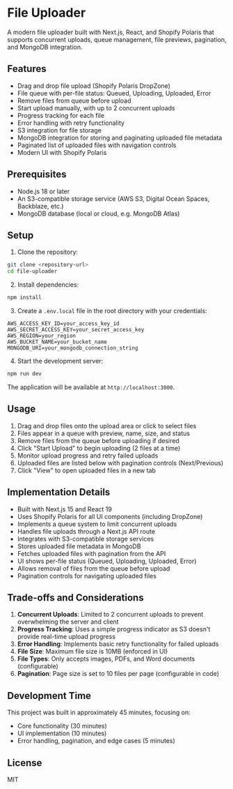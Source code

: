 # File Uploader

A modern file uploader built with Next.js, React, and Shopify Polaris that supports concurrent uploads, queue management, file previews, pagination, and MongoDB integration.

## Features

- Drag and drop file upload (Shopify Polaris DropZone)
- File queue with per-file status: Queued, Uploading, Uploaded, Error
- Remove files from queue before upload
- Start upload manually, with up to 2 concurrent uploads
- Progress tracking for each file
- Error handling with retry functionality
- S3 integration for file storage
- MongoDB integration for storing and paginating uploaded file metadata
- Paginated list of uploaded files with navigation controls
- Modern UI with Shopify Polaris

## Prerequisites

- Node.js 18 or later
- An S3-compatible storage service (AWS S3, Digital Ocean Spaces, Backblaze, etc.)
- MongoDB database (local or cloud, e.g. MongoDB Atlas)

## Setup

1. Clone the repository:
```bash
git clone <repository-url>
cd file-uploader
```

2. Install dependencies:
```bash
npm install
```

3. Create a `.env.local` file in the root directory with your credentials:
```
AWS_ACCESS_KEY_ID=your_access_key_id
AWS_SECRET_ACCESS_KEY=your_secret_access_key
AWS_REGION=your_region
AWS_BUCKET_NAME=your_bucket_name
MONGODB_URI=your_mongodb_connection_string
```

4. Start the development server:
```bash
npm run dev
```

The application will be available at `http://localhost:3000`.

## Usage

1. Drag and drop files onto the upload area or click to select files
2. Files appear in a queue with preview, name, size, and status
3. Remove files from the queue before uploading if desired
4. Click "Start Upload" to begin uploading (2 files at a time)
5. Monitor upload progress and retry failed uploads
6. Uploaded files are listed below with pagination controls (Next/Previous)
7. Click "View" to open uploaded files in a new tab

## Implementation Details

- Built with Next.js 15 and React 19
- Uses Shopify Polaris for all UI components (including DropZone)
- Implements a queue system to limit concurrent uploads
- Handles file uploads through a Next.js API route
- Integrates with S3-compatible storage services
- Stores uploaded file metadata in MongoDB
- Fetches uploaded files with pagination from the API
- UI shows per-file status (Queued, Uploading, Uploaded, Error)
- Allows removal of files from the queue before upload
- Pagination controls for navigating uploaded files

## Trade-offs and Considerations

1. **Concurrent Uploads**: Limited to 2 concurrent uploads to prevent overwhelming the server and client
2. **Progress Tracking**: Uses a simple progress indicator as S3 doesn't provide real-time upload progress
3. **Error Handling**: Implements basic retry functionality for failed uploads
4. **File Size**: Maximum file size is 10MB (enforced in UI)
5. **File Types**: Only accepts images, PDFs, and Word documents (configurable)
6. **Pagination**: Page size is set to 10 files per page (configurable in code)

## Development Time

This project was built in approximately 45 minutes, focusing on:
- Core functionality (30 minutes)
- UI implementation (10 minutes)
- Error handling, pagination, and edge cases (5 minutes)

## License

MIT

